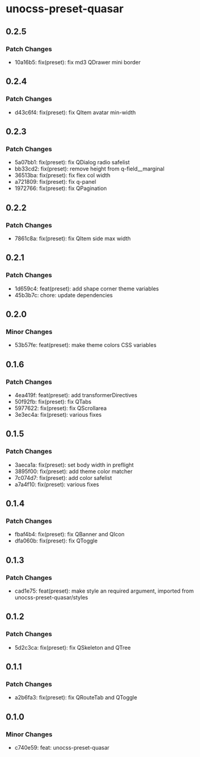# unocss-preset-quasar

## 0.2.5

### Patch Changes

- 10a16b5: fix(preset): fix md3 QDrawer mini border

## 0.2.4

### Patch Changes

- d43c6f4: fix(preset): fix QItem avatar min-width

## 0.2.3

### Patch Changes

- 5a07bb1: fix(preset): fix QDialog radio safelist
- bb33cd2: fix(preset): remove height from q-field\_\_marginal
- 36513ba: fix(preset): fix flex col width
- a721809: fix(preset): fix q-panel
- 1972766: fix(preset): fix QPagination

## 0.2.2

### Patch Changes

- 7861c8a: fix(preset): fix QItem side max width

## 0.2.1

### Patch Changes

- 1d659c4: feat(preset): add shape corner theme variables
- 45b3b7c: chore: update dependencies

## 0.2.0

### Minor Changes

- 53b57fe: feat(preset): make theme colors CSS variables

## 0.1.6

### Patch Changes

- 4ea419f: feat(preset): add transformerDirectives
- 50f92fb: fix(preset): fix QTabs
- 5977622: fix(preset): fix QScrollarea
- 3e3ec4a: fix(preset): various fixes

## 0.1.5

### Patch Changes

- 3aeca1a: fix(preset): set body width in preflight
- 3895f00: fix(preset): add theme color matcher
- 7c074d7: fix(preset): add color safelist
- a7a4f10: fix(preset): various fixes

## 0.1.4

### Patch Changes

- fbaf4b4: fix(preset): fix QBanner and QIcon
- dfa060b: fix(preset): fix QToggle

## 0.1.3

### Patch Changes

- cad1e75: feat(preset): make style an required argument, imported from unocss-preset-quasar/styles

## 0.1.2

### Patch Changes

- 5d2c3ca: fix(preset): fix QSkeleton and QTree

## 0.1.1

### Patch Changes

- a2b6fa3: fix(preset): fix QRouteTab and QToggle

## 0.1.0

### Minor Changes

- c740e59: feat: unocss-preset-quasar
